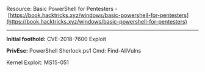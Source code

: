 Resource:
Basic PowerShell for Pentesters - [https://book.hacktricks.xyz/windows/basic-powershell-for-pentesters](https://book.hacktricks.xyz/windows/basic-powershell-for-pentesters)

---

**Initial foothold:**
CVE-2018-7600 Exploit

**PrivEsc:**
PowerShell Sherlock.ps1
Cmd: Find-AllVulns

Kernel Exploit: MS15-051
